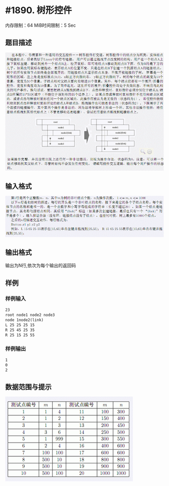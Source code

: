 # #1890. 树形控件

内存限制：64 MiB时间限制：5 Sec

## 题目描述

![](images/1890_1.jpg)

## 输入格式

![](images/1890_2.jpg)

## 输出格式

输出为N行,依次为每个输出的返回码

## 样例

### 样例输入

    
    23
    root node1 node2 node3
    node 1node2(link)
    L 25 25 25 15
    R 25 45 25 35
    R 25 15 25 55
    
    
    

### 样例输出

    
    1
    0
    2
    
    

## 数据范围与提示

![](images/1890_3.jpg)
